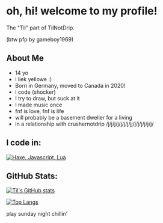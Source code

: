 <!--this is a baldi reference btw, thanks for the 3 people that got it-->
# oh, hi! welcome to my profile!

The "Til" part of TilNotDrip.

(btw pfp by gameboy1969)

## About Me
 - 14 yo
 - i liek yellowe :)
 - Born in Germany, moved to Canada in 2020!
 - i code (shocker) <!--holy crap!-->
 - I try to draw, but suck at it
 - I made music once
 - fnf is love, fnf is life <!--fnf is what got me into haxe btw, i did scratch before dat-->
 - will probably be a basement dweller for a living
 - in a relationship with crushernotdrip /j/j/j/j/j/j/j/jj/j/j/j/j/j/j/

## I code in:
[![Haxe, Javascript, Lua](https://skillicons.dev/icons?i=haxe,javascript,lua&theme=dark)](https://skillicons.dev)

## GitHub Stats:

[![Til's GitHub stats](https://github-readme-stats.vercel.app/api?username=TechnikTil&theme=vision-friendly-dark)](https://github.com/anuraghazra/github-readme-stats)

[![Top Langs](https://github-readme-stats.vercel.app/api/top-langs/?username=TechnikTil&layout=pie&theme=vision-friendly-dark)](https://github.com/anuraghazra/github-readme-stats)

play sunday night chillin'
